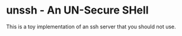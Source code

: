 # unssh - An UN-Secure SHell

This is a toy implementation of an ssh server that you should not use.
